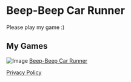 # Beep-Beep Car Runner

Please play my game :)

## My Games

![Image](beepbeepImage)
[Beep-Beep Car Runner](https://play.google.com/store/apps/details?id=com.EntLead.BeepBeep)



[Privacy Policy](https://rusiklongshot.wixsite.com/torrusprivacypolicy)
